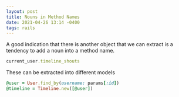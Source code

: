 ```yaml
---
layout: post
title: Nouns in Method Names
date: 2021-04-26 13:14 -0400
tags: rails
---
```


A good indication that there is another object that we can extract is a tendency to add a noun into a method name.

```ruby
current_user.timeline_shouts
```

These can be extracted into different models

```ruby
@user = User.find_by(username: params[:id])
@timeline = Timeline.new([@user])
```
